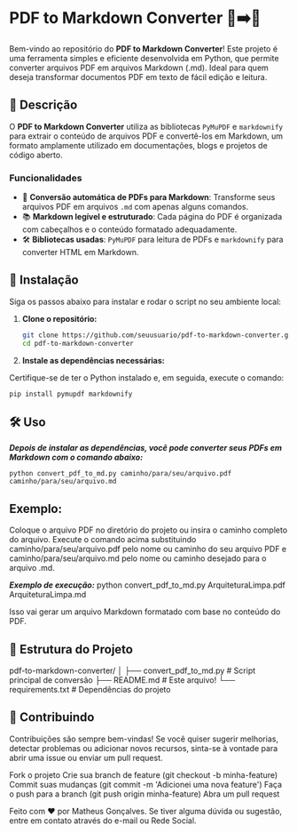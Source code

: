 # PDF to Markdown Converter 📄➡️📑

Bem-vindo ao repositório do **PDF to Markdown Converter**! Este projeto é uma ferramenta simples e eficiente desenvolvida em Python, que permite converter arquivos PDF em arquivos Markdown (.md). Ideal para quem deseja transformar documentos PDF em texto de fácil edição e leitura.

## 🚀 Descrição

O **PDF to Markdown Converter** utiliza as bibliotecas `PyMuPDF` e `markdownify` para extrair o conteúdo de arquivos PDF e convertê-los em Markdown, um formato amplamente utilizado em documentações, blogs e projetos de código aberto.

### Funcionalidades

- 📝 **Conversão automática de PDFs para Markdown**: Transforme seus arquivos PDF em arquivos `.md` com apenas alguns comandos.
- 📚 **Markdown legível e estruturado**: Cada página do PDF é organizada com cabeçalhos e o conteúdo formatado adequadamente.
- 🛠️ **Bibliotecas usadas**: `PyMuPDF` para leitura de PDFs e `markdownify` para converter HTML em Markdown.

## 🔧 Instalação

Siga os passos abaixo para instalar e rodar o script no seu ambiente local:

1. **Clone o repositório:**

   ```bash
   git clone https://github.com/seuusuario/pdf-to-markdown-converter.git
   cd pdf-to-markdown-converter

2. **Instale as dependências necessárias:**

Certifique-se de ter o Python instalado e, em seguida, execute o comando:
   
    pip install pymupdf markdownify

## 🛠️ Uso
***Depois de instalar as dependências, você pode converter seus PDFs em Markdown com o comando abaixo:***
   
    python convert_pdf_to_md.py caminho/para/seu/arquivo.pdf caminho/para/seu/arquivo.md

## Exemplo:
Coloque o arquivo PDF no diretório do projeto ou insira o caminho completo do arquivo.
Execute o comando acima substituindo caminho/para/seu/arquivo.pdf pelo nome ou caminho do seu arquivo PDF e caminho/para/seu/arquivo.md pelo nome ou caminho desejado para o arquivo .md.

***Exemplo de execução:***
   python convert_pdf_to_md.py ArquiteturaLimpa.pdf ArquiteturaLimpa.md
   
Isso vai gerar um arquivo Markdown formatado com base no conteúdo do PDF.

## 📁 Estrutura do Projeto
pdf-to-markdown-converter/
│
├── convert_pdf_to_md.py       # Script principal de conversão
├── README.md                  # Este arquivo!
└── requirements.txt           # Dependências do projeto

## 🤝 Contribuindo 
Contribuições são sempre bem-vindas! Se você quiser sugerir melhorias, detectar problemas ou adicionar novos recursos, sinta-se à vontade para abrir uma issue ou enviar um pull request.

Fork o projeto
Crie sua branch de feature (git checkout -b minha-feature)
Commit suas mudanças (git commit -m 'Adicionei uma nova feature')
Faça o push para a branch (git push origin minha-feature)
Abra um pull request

Feito com ❤️ por Matheus Gonçalves. Se tiver alguma dúvida ou sugestão, entre em contato através do e-mail ou Rede Social.
